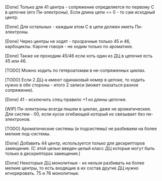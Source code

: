[Done] Только для 41 центра - сопряжение определяется по первому C в цепочке (его Пи-электроны). Если длина цепи == 0 - то сам исходный центр.

[Done] Для остальных - каждым атом С в цепи должен иметь Пи-электроны.

[Done] Через центры не ходят - прозрачные только 45 и 46, карбоциклы. Кароче говоря - не ходим только по ароматике. 

[Done] Также не проходим 45/46 если хоть один из ДЦ в цепочке есть 45 или 46.

[TODO] Можно ходить по гетероатомам в не-сопряженных циклах.

[TODO] Если 2 ДЦ-а имеют одинаковый номер в цепоке, то ходить нужно в обе стороны - итого 2 записи (может оказаться разное сопряжение).

[Done] 41 - исключить спец-правило +1 из длины цепочке.

[WIP] Пи-электроны всегда пишем в циклах, даже не ароматические. Для систем - 00, если кусок огибающей который их связывает без пи-электронов.

[TODO] Ароматические системы (и подсистемы) не разбиваем на более мелкие под-системы.

[Done] Добавить 44 центр, используется только для дескрипторов замещения. (С этой целью введен целый класс ДЦ которые могут быть только в дескрипторах замещения.)

[Done] Некоторые ДЦ монолитные - их нельзя разбивать на более мелкие центры, то есть входящие в их состав другие ДЦ нужно игнорировать. 75 и 76 монолитные.
